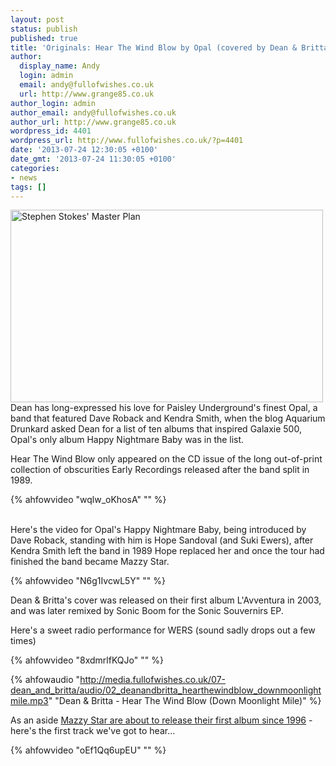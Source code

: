 ```yaml
---
layout: post
status: publish
published: true
title: 'Originals: Hear The Wind Blow by Opal (covered by Dean & Britta)'
author:
  display_name: Andy
  login: admin
  email: andy@fullofwishes.co.uk
  url: http://www.grange85.co.uk
author_login: admin
author_email: andy@fullofwishes.co.uk
author_url: http://www.grange85.co.uk
wordpress_id: 4401
wordpress_url: http://www.fullofwishes.co.uk/?p=4401
date: '2013-07-24 12:30:05 +0100'
date_gmt: '2013-07-24 11:30:05 +0100'
categories:
- news
tags: []
---
```

<p><a href="http://www.flickr.com/photos/nationalarchives/3047452733/" title="Stephen Stokes' Master Plan by The National Archives UK, on Flickr"><img class="aligncenter" src="http://farm4.staticflickr.com/3026/3047452733_f0e961e5b3.jpg" width="500" height="308" alt="Stephen Stokes' Master Plan"></a><br />
Dean has long-expressed his love for Paisley Underground's finest Opal, a band that featured Dave Roback and Kendra Smith, when the blog Aquarium Drunkard asked Dean for a list of ten albums that inspired Galaxie 500, Opal's only album Happy Nightmare Baby was in the list.</p>
<p>Hear The Wind Blow only appeared on the CD issue of the long out-of-print collection of obscurities Early Recordings released after the band split in 1989.<br />

{% ahfowvideo "wqlw_oKhosA" "" %}

<a id="more"></a><a id="more-4401"></a><br />
Here's the video for Opal's Happy Nightmare Baby, being introduced by Dave Roback, standing with him is Hope Sandoval (and Suki Ewers), after Kendra Smith left the band in 1989 Hope replaced her and once the tour had finished the band became Mazzy Star.<br />
</p>
{% ahfowvideo "N6g1IvcwL5Y" "" %}
<p>Dean & Britta's cover was released on their first album L'Avventura in 2003, and was later remixed by Sonic Boom for the Sonic Souvernirs EP.</p>
<p>Here's a sweet radio performance for WERS (sound sadly drops out a few times)<br />
</p>
{% ahfowvideo "8xdmrlfKQJo" "" %}

{% ahfowaudio "http://media.fullofwishes.co.uk/07-dean_and_britta/audio/02_deanandbritta_hearthewindblow_downmoonlightmile.mp3" "Dean & Britta - Hear The Wind Blow (Down Moonlight Mile)" %}

<p>As an aside <a href="http://www.spin.com/articles/mazzy-star-california-stream-seasons-of-your-day/">Mazzy Star are about to release their first album since 1996</a> - here's the first track we've got to hear...<br />
</p>
{% ahfowvideo "oEf1Qq6upEU" "" %}
